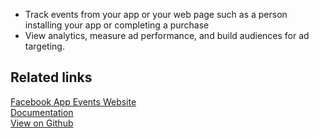 - Track events from your app or your web page such as a person installing your app or completing a purchase
- View analytics, measure ad performance, and build audiences for ad targeting.

## Related links

[Facebook App Events Website][]  
[Documentation][]  
[View on Github][]

[//]: # "These are reference links used in the body of this note and get stripped out when the markdown processor does its job. There is no need to format nicely because it shouldn't be seen. Thanks SO - http://stackoverflow.com/questions/4823468/store-comments-in-markdown-syntax"
[facebook app events website]: https://developers.facebook.com/docs/app-events/
[documentation]: https://docs.rudderlabs.com/
[view on github]: https://github.com/rudderlabs/rudder-transformer/tree/master/v0/fb
